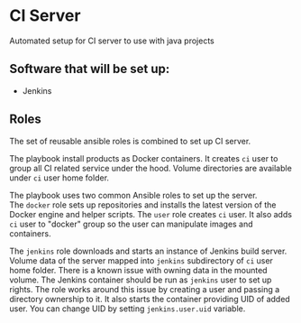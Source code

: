 CI Server
========

Automated setup for CI server to use with java projects

## Software that will be set up:

* Jenkins

## Roles

The set of reusable ansible roles is combined to set up CI server.

The playbook install products as Docker containers.
It creates `ci` user to group all CI related service under the hood.
Volume directories are available under `ci` user home folder.

The playbook uses two common Ansible roles to set up the server.  
The `docker` role sets up repositories and installs the latest version of the Docker engine and helper scripts.
The `user` role creates `ci` user.
It also adds `ci` user to "docker" group so the user can manipulate images and containers.

The `jenkins` role downloads and starts an instance of Jenkins build server.
Volume data of the server mapped into `jenkins` subdirectory of `ci` user home folder.
There is a known issue with owning data in the mounted volume.
The Jenkins container should be run as `jenkins` user to set up rights.
The role works around this issue by creating a user and passing a directory ownership to it.
It also starts the container providing UID of added user.
You can change UID by setting `jenkins.user.uid` variable.
